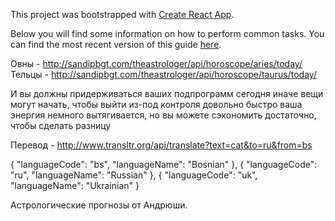 This project was bootstrapped with [Create React App](https://github.com/facebookincubator/create-react-app).

Below you will find some information on how to perform common tasks.
You can find the most recent version of this guide [here](https://github.com/facebookincubator/create-react-app/blob/master/packages/react-scripts/template/README.md).

Овны - http://sandipbgt.com/theastrologer/api/horoscope/aries/today/
Тельцы - http://sandipbgt.com/theastrologer/api/horoscope/taurus/today/

И вы должны придерживаться ваших подпрограмм сегодня иначе вещи могут начать, чтобы выйти из-под контроля довольно быстро ваша энергия немного вытягивается, но вы можете сэкономить достаточно, чтобы сделать разницу

Перевод - http://www.transltr.org/api/translate?text=cat&to=ru&from=bs

{
"languageCode": "bs",
"languageName": "Bosnian"
},
{
"languageCode": "ru",
"languageName": "Russian"
},
{
"languageCode": "uk",
"languageName": "Ukrainian"
}

Астрологические прогнозы от Андрюши.